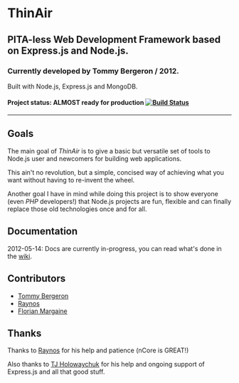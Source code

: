 # ThinAir
## PITA-less Web Development Framework based on Express.js and Node.js.
### Currently developed by Tommy Bergeron / 2012.
Built with Node.js, Express.js and MongoDB. 

#### Project status: **ALMOST ready for production** [![Build Status](https://secure.travis-ci.org/tbergeron/ThinAir.png?branch=master)](http://travis-ci.org/tbergeron/ThinAir)

***

## Goals

The main goal of *ThinAir* is to give a basic but versatile set of tools to Node.js user and newcomers for building web applications. 

This ain't no revolution, but a simple, concised way of achieving what you want without having to re-invent the wheel.

Another goal I have in mind while doing this project is to show everyone (even *PHP* developers!) that Node.js projects are fun, flexible and can finally replace those old technologies once and for all.


## Documentation

2012-05-14: Docs are currently in-progress, you can read what's done in the <a href="https://github.com/tbergeron/ThinAir/wiki">wiki</a>.

## Contributors

 - [Tommy Bergeron](https://github.com/tbergeron)
 - [Raynos](https://github.com/Raynos)
 - [Florian Margaine](https://github.com/Ralt)


## Thanks

Thanks to [Raynos](https://github.com/Raynos) for his help and patience (nCore is GREAT!)

Also thanks to [TJ Holowaychuk](https://github.com/visionmedia) for his help and ongoing support of Express.js and all that good stuff.

  [1]: #goals
  [2]: #contributors
  [3]: #thanks
  [4]: #documentation
